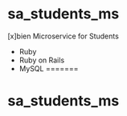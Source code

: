 
# sa_students_ms
[x]bien
Microservice for Students

* Ruby
* Ruby on Rails
* MySQL
=======
# sa_students_ms

